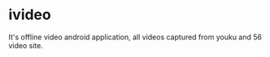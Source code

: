 ivideo
======

It's offline video android application, all videos captured from youku and 56 video site.
